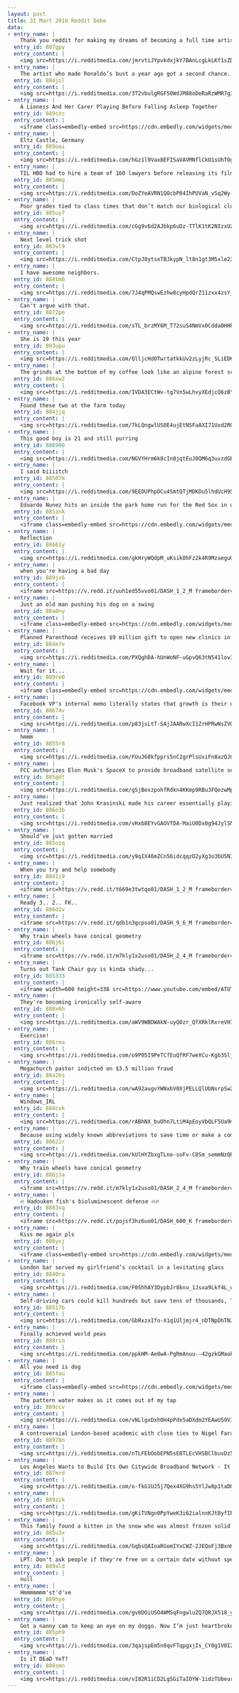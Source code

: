 ```yaml
---
layout: post
title: 31 Mart 2018 Reddit Debe
data:
- entry_name: |
    Thank you reddit for making my dreams of becoming a full time artist a reality, I couldn’t have done it without you.
  entry_id: 887gpy
  entry_content: |
    <img src=https://i.redditmedia.com/jmrvtiJYpvkdxjkY7BAnLcgLkLKf1sZDmV1_M2EcmHw.jpg?s=cccfe003bafbc7a19b2652280cd9f8b5 frameborder=0>
- entry_name: |
    The artist who made Ronaldo’s bust a year ago got a second chance. He did better this time!
  entry_id: 884jil
  entry_content: |
    <img src=https://i.redditmedia.com/3T2vbulgRGF50WdJM88oDeRaRzWMR7g395wEHdtb3DM.jpg?s=57ac1e2f3f8230c6fb25809d87f09833 frameborder=0>
- entry_name: |
    A Lioness And Her Carer Playing Before Falling Asleep Together
  entry_id: 889czc
  entry_content: |
    <iframe class=embedly-embed src=https://cdn.embedly.com/widgets/media.html?src=https%3A%2F%2Fgfycat.com%2Fifr%2FDeepLivelyEeve&url=https%3A%2F%2Fgfycat.com%2FDeepLivelyEeve&image=https%3A%2F%2Fthumbs.gfycat.com%2FDeepLivelyEeve-size_restricted.gif&key=522baf40bd3911e08d854040d3dc5c07&type=text%2Fhtml&schema=gfycat width=480 height=360 scrolling=no frameborder=0 allowfullscreen></iframe>
- entry_name: |
    Eltz Castle, Germany
  entry_id: 889oai
  entry_content: |
    <img src=https://i.redditmedia.com/hGz1l9Vax8EFISaVAVMNflCkO1sUhTOgd9HxDwDqIac.jpg?s=2486d028e52abeb5767c149aa86ddfe6 frameborder=0>
- entry_name: |
    TIL HBO had to hire a team of 160 lawyers before releasing its film Going Clear: Scientology and the Prison of Belief beause of the Church's litigious nature
  entry_id: 885mmg
  entry_content: |
    <img src=https://i.redditmedia.com/DoZYeAVRN1QOcbP04IhPUVaN_vSq2Wy-oXZtbEUTVk8.jpg?s=82530d95b3821ded7a2b24579fa37469 frameborder=0>
- entry_name: |
    Poor grades tied to class times that don’t match our biological clocks, study finds
  entry_id: 885uy7
  entry_content: |
    <img src=https://i.redditmedia.com/cGg9v6d2AJbkp6uDz-TTlK1tK2NIzxUZvbjOsyI7x6s.jpg?s=5f56d6f3d7ad5c14eef2a867dfbc20e0 frameborder=0>
- entry_name: |
    Next level trick shot
  entry_id: 883vl9
  entry_content: |
    <img src=https://i.redditmedia.com/CtpJ8ytseTBJkypN_lt8n1gt3M5xle23W5u-NxxnY8Q.gif?fm=jpg&s=27a5657aeeec69379c3ebef039e6b23d frameborder=0>
- entry_name: |
    I have awesome neighbors.
  entry_id: 884tm0
  entry_content: |
    <img src=https://i.redditmedia.com/7J4qPMQswEzhw8cyHpdQrZ11zxx4zsY_x2TppfbnNRc.jpg?s=1dbd185a64d5b641c2056fe0c7a04da9 frameborder=0>
- entry_name: |
    Can't argue with that.
  entry_id: 8872pe
  entry_content: |
    <img src=https://i.redditmedia.com/sTL_brzMY6M_T72suS4NmVx0Cdda0HHknZ7O8qp0c8w.jpg?s=be0a7caa00b4ea073b5603de1c744e6a frameborder=0>
- entry_name: |
    She is 19 this year
  entry_id: 883upu
  entry_content: |
    <img src=https://i.redditmedia.com/QlljcHdOTwrtatkkUv2zLyjRc_SLiED68tq07UhHEwU.jpg?s=13d38bd8941b88612503d07be59176e0 frameborder=0>
- entry_name: |
    The grinds at the bottom of my coffee look like an alpine forest scene
  entry_id: 886xw2
  entry_content: |
    <img src=https://i.redditmedia.com/IVDA3ECtWv-tg7Vn5wLhvyXEdjcQ6zBY7NyEfLoshVM.jpg?s=7ba133848618b949a4345f7fc25f4ce4 frameborder=0>
- entry_name: |
    Found these two at the farm today
  entry_id: 884jjq
  entry_content: |
    <img src=https://i.redditmedia.com/7kLQngwlUS0E4ujEtNSFaAXI71Uxd2R0UwWYRg0Xpak.jpg?s=fb42eac6a5359ff81526771adabae54f frameborder=0>
- entry_name: |
    This good boy is 21 and still purring
  entry_id: 886900
  entry_content: |
    <img src=https://i.redditmedia.com/NGVYHrm6k8cIn0jqtEuJ0QM6q3uvzdGbT47TzHU_5d0.jpg?s=bd45a771f6e94d61885cbec467c79e2e frameborder=0>
- entry_name: |
    I said biiiitch
  entry_id: 88507m
  entry_content: |
    <img src=https://i.redditmedia.com/9EEDUPhpDCu4SmtQTjMDKDu5lhdUcH9SBUbmPOV3UFI.png?s=dc4189f24956af39eaa308865876c84d frameborder=0>
- entry_name: |
    Eduardo Nunez hits an inside the park home run for the Red Sox in under 16 seconds
  entry_id: 885znk
  entry_content: |
    <iframe class=embedly-embed src=https://cdn.embedly.com/widgets/media.html?src=https%3A%2F%2Fgfycat.com%2Fifr%2FDesertedSarcasticAntlion&url=https%3A%2F%2Fgfycat.com%2FDesertedSarcasticAntlion&image=https%3A%2F%2Fthumbs.gfycat.com%2FDesertedSarcasticAntlion-size_restricted.gif&key=522baf40bd3911e08d854040d3dc5c07&type=text%2Fhtml&schema=gfycat width=600 height=600 scrolling=no frameborder=0 allowfullscreen></iframe>
- entry_name: |
    Reflection
  entry_id: 88661y
  entry_content: |
    <img src=https://i.redditmedia.com/gkHryWQdpM_uKsik0hFz2k4R9MzaeguU4u33qhwL3d4.jpg?s=5c9d04e2e6868ddbf09b49d5c570752b frameborder=0>
- entry_name: |
    when you're having a bad day
  entry_id: 889jx6
  entry_content: |
    <iframe src=https://v.redd.it/uuh1ed55vvo01/DASH_1_2_M frameborder=0></iframe>
- entry_name: |
    Just an old man pushing his dog on a swing
  entry_id: 88a0ny
  entry_content: |
    <iframe class=embedly-embed src=https://cdn.embedly.com/widgets/media.html?src=https%3A%2F%2Fgfycat.com%2Fifr%2FClutteredIckyDuckling&url=https%3A%2F%2Fgfycat.com%2FClutteredIckyDuckling&image=https%3A%2F%2Fthumbs.gfycat.com%2FClutteredIckyDuckling-size_restricted.gif&key=522baf40bd3911e08d854040d3dc5c07&type=text%2Fhtml&schema=gfycat width=600 height=600 scrolling=no frameborder=0 allowfullscreen></iframe>
- entry_name: |
    Planned Parenthood receives $9 million gift to open new clinics in West Texas
  entry_id: 884e7e
  entry_content: |
    <img src=https://i.redditmedia.com/PXQghDA-hUnWoNF-uGpvQ63tN541lov3J8JZOcGqfKQ.jpg?s=8d7bcc00228d22c78d70a2ff6da72d2f frameborder=0>
- entry_name: |
    Wait for it...
  entry_id: 889re0
  entry_content: |
    <iframe class=embedly-embed src=https://cdn.embedly.com/widgets/media.html?src=https%3A%2F%2Fgfycat.com%2Fifr%2FLimpRespectfulDuckbillcat&url=https%3A%2F%2Fgfycat.com%2FLimpRespectfulDuckbillcat&image=https%3A%2F%2Fthumbs.gfycat.com%2FLimpRespectfulDuckbillcat-size_restricted.gif&key=522baf40bd3911e08d854040d3dc5c07&type=text%2Fhtml&schema=gfycat width=406 height=720 scrolling=no frameborder=0 allowfullscreen></iframe>
- entry_name: |
    Facebook VP's internal memo literally states that growth is their only value, even if it costs users their lives
  entry_id: 88674v
  entry_content: |
    <img src=https://i.redditmedia.com/p83jsLtT-SAjJAARwXcI1ZrHPRwNsZVOL1ZAMuCZElw.jpg?s=5ac753b1ce1b94cd50df9b13420a6b8f frameborder=0>
- entry_name: |
    hmmm
  entry_id: 8855r8
  entry_content: |
    <img src=https://i.redditmedia.com/FUuJ68kfpprs5nC2grPlsUxiFn8azQJ0ZLSbvIUaJYw.jpg?s=5ca51aa85cc714d90ff29df165c53a37 frameborder=0>
- entry_name: |
    FCC authorizes Elon Musk's SpaceX to provide broadband satellite services.
  entry_id: 885gdt
  entry_content: |
    <img src=https://i.redditmedia.com/gSjBexzpohfRdkn4KKmp9RBu3FQezwMpvih11ayxGHE.jpg?s=c298ffa6d6884d85b3e10a504426e2f8 frameborder=0>
- entry_name: |
    Just realized that John Krasinski made his career essentially playing a character that specialized in non-verbal cues, and now he’s directing and starring in a movie where if you make noise you could be killed. This is what he’s been training for.
  entry_id: 886o3b
  entry_content: |
    <img src=https://i.redditmedia.com/vHxb8EYvGAOVfDA-MaiU0Dx0g94JylSNYCdVGzYfGFY.jpg?s=d7209f1550e97287aed1c6a680a7df74 frameborder=0>
- entry_name: |
    Should’ve just gotten married
  entry_id: 885ozq
  entry_content: |
    <img src=https://i.redditmedia.com/y9qIX46mZCn56idcqqzD2yXg3o3bUSNIlpKnpAk3fPw.jpg?s=ce6e633978feb8e527a3c1b8fbe89bdc frameborder=0>
- entry_name: |
    When you try and help somebody
  entry_id: 8841i9
  entry_content: |
    <iframe src=https://v.redd.it/t669e3twtqo01/DASH_1_2_M frameborder=0></iframe>
- entry_name: |
    Ready 3.. 2.. FK..
  entry_id: 886d1v
  entry_content: |
    <iframe src=https://v.redd.it/qdb1n3gcpso01/DASH_9_6_M frameborder=0></iframe>
- entry_name: |
    Why train wheels have conical geometry
  entry_id: 886j6i
  entry_content: |
    <iframe src=https://v.redd.it/m7kly1x2uso01/DASH_2_4_M frameborder=0></iframe>
- entry_name: |
    Turns out Tank Chair guy is kinda shady...
  entry_id: 885333
  entry_content: |
    <iframe width=600 height=338 src=https://www.youtube.com/embed/ATUTXNKjTsU?feature=oembed&enablejsapi=1&enablejsapi=1&enablejsapi=1 frameborder=0 allow=autoplay; encrypted-media allowfullscreen></iframe>
- entry_name: |
    They're becoming ironically self-aware
  entry_id: 888x6h
  entry_content: |
    <img src=https://i.redditmedia.com/aWV9WBDWAkN-uyQ0zr_QfXRklRxreVH7d-pqvmbK7aA.png?s=fe2c3ea7a386d151541199419d367dd3 frameborder=0>
- entry_name: |
    Exercise!
  entry_id: 886rma
  entry_content: |
    <img src=https://i.redditmedia.com/o9P05I9PeTCfEuQfRF7weXCu-Kgb3Slj8vVIZj-bxfE.jpg?s=90fc9b1c5cdacd9e20d2eb72b9ba275c frameborder=0>
- entry_name: |
    Megachurch pastor indicted on $3.5 million fraud
  entry_id: 88a2bs
  entry_content: |
    <img src=https://i.redditmedia.com/wA92augvYWNxbV0XjPELLQlUbNsrpSw2ScoQjuZKfmk.jpg?s=a548a607be66a4a56772b20959fb0743 frameborder=0>
- entry_name: |
    Windows_IRL
  entry_id: 884cvk
  entry_content: |
    <img src=https://i.redditmedia.com/rABhNX_buOhn7LtiM4pEoyVbQLF5Ua9mCB5a75K4Hok.jpg?s=47c94937ddfc31c2e258ad48bba9750d frameborder=0>
- entry_name: |
    Because using widely known abbreviations to save time or make a comment shorter makes you a semiliterate Neanderthal.
  entry_id: 88621r
  entry_content: |
    <img src=https://i.redditmedia.com/kUlHYZbxgTLne-soFv-C8Sm_semmNzQhKzATsGLcX1k.png?s=623d1b3dec0b9f8cc90c893cb2357b8e frameborder=0>
- entry_name: |
    Why train wheels have conical geometry
  entry_id: 886j3a
  entry_content: |
    <iframe src=https://v.redd.it/m7kly1x2uso01/DASH_2_4_M frameborder=0></iframe>
- entry_name: |
    🔥 Hadouken fish's bioluminescent defense 🔥🔥
  entry_id: 8883sq
  entry_content: |
    <iframe src=https://v.redd.it/pojsf3hz6uo01/DASH_600_K frameborder=0></iframe>
- entry_name: |
    Kiss me again pls
  entry_id: 886yxj
  entry_content: |
    <iframe class=embedly-embed src=https://cdn.embedly.com/widgets/media.html?src=https%3A%2F%2Fgfycat.com%2Fifr%2FSoulfulOrneryAlpineroadguidetigerbeetle&url=https%3A%2F%2Fgfycat.com%2FSoulfulOrneryAlpineroadguidetigerbeetle&image=https%3A%2F%2Fthumbs.gfycat.com%2FSoulfulOrneryAlpineroadguidetigerbeetle-size_restricted.gif&key=522baf40bd3911e08d854040d3dc5c07&type=text%2Fhtml&schema=gfycat width=600 height=1067 scrolling=no frameborder=0 allowfullscreen></iframe>
- entry_name: |
    London bar served my girlfriend’s cocktail in a levitating glass
  entry_id: 8840ra
  entry_content: |
    <img src=https://i.redditmedia.com/F0ShhAY3DypbJr8knu_1Jsxa9Lkf4L_uNQwpFnTH3ls.jpg?s=177aef17fd37ed0107041344d52bf3e9 frameborder=0>
- entry_name: |
    Self-driving cars could kill hundreds but save tens of thousands, Toyota executive says
  entry_id: 88517b
  entry_content: |
    <img src=https://i.redditmedia.com/GbRxzxIfo-X1q1Uljmjr4_nDTNpDhTNJjR8AcLbl3GQ.jpg?s=48fdadc860ebafe8eab91e4f4dbf0aff frameborder=0>
- entry_name: |
    Finally achieved world peas
  entry_id: 889rin
  entry_content: |
    <img src=https://i.redditmedia.com/ppkHM-Ae8wA-PgRmAnuu--42gzkGMaokEbh3tWfaIVE.jpg?s=fb5d0ad1237dcdd4dcf85db83b0c5ec3 frameborder=0>
- entry_name: |
    All you need is dog
  entry_id: 885fau
  entry_content: |
    <iframe class=embedly-embed src=https://cdn.embedly.com/widgets/media.html?src=https%3A%2F%2Fgfycat.com%2Fifr%2FNarrowBruisedJunco&url=https%3A%2F%2Fgfycat.com%2FNarrowBruisedJunco&image=https%3A%2F%2Fthumbs.gfycat.com%2FNarrowBruisedJunco-size_restricted.gif&key=522baf40bd3911e08d854040d3dc5c07&type=text%2Fhtml&schema=gfycat width=480 height=640 scrolling=no frameborder=0 allowfullscreen></iframe>
- entry_name: |
    The pattern water makes as it comes out of my tap
  entry_id: 889ccv
  entry_content: |
    <img src=https://i.redditmedia.com/vNLlgxDxhOH4pPdx5aDXdm2YEAwU59V1Sc_-AyZW7W8.jpg?s=372a2a097b117cb6655c052b96041440 frameborder=0>
- entry_name: |
    A controversial London-based academic with close ties to Nigel Farage has been detained by the FBI upon arrival in the US and issued a subpoena to testify before Robert Mueller, the special counsel who is investigating possible collusion between the Trump campaign and the Kremlin.
  entry_id: 88978n
  entry_content: |
    <img src=https://i.redditmedia.com/nTLFEbOobEPN5sE8TLEcVHSBClbuvDz5PEQNTrshEw4.jpg?s=1e55426066e2d61687339bb09a0a4bf7 frameborder=0>
- entry_name: |
    Los Angeles Wants to Build Its Own Citywide Broadband Network - It would be one of the largest municipal broadband networks in the world. Now, Los Angeles is studying an aggressive plan to protect net neutrality.
  entry_id: 887mrd
  entry_content: |
    <img src=https://i.redditmedia.com/o-fkG1UJ5j7Qex4XG9hs5YlJw8p1taDQ9ZPPGNvR7DQ.jpg?s=428353162cadd94f24db1145e132ac35 frameborder=0>
- entry_name: |
  entry_id: 889zik
  entry_content: |
    <img src=https://i.redditmedia.com/gKiTVNgn0PpYweK3i62ialnnKJtByfIPAZk2ZAHH31g.png?s=e80625436a8a1a0301b8a88df6439c99 frameborder=0>
- entry_name: |
    This family found a kitten in the snow who was almost frozen solid — but they didn't give up on him and now he's part of the family.
  entry_id: 885u3x
  entry_content: |
    <img src=https://i.redditmedia.com/GqbsQAIoaRGomIYxCWZ-2JEQoFj3BxnKfHNmPPqgfP8.png?s=b6d6073514f2ce0f1c4a7a62c7f3d675 frameborder=0>
- entry_name: |
    LPT: Don't ask people if they're free on a certain date without specifying why you're asking. Simply asking are you free on Friday? comes across like you're tricking the other person into doing whatever it is you want them to do.
  entry_id: 889xld
  entry_content: |
    null
- entry_name: |
    Hmmmmmmm'st'd've
  entry_id: 889hye
  entry_content: |
    <img src=https://i.redditmedia.com/gv0DOiUSO4WMSqFngwluZQ7QRJX518_yIeQWm60lAUM.png?s=5636f9028a8936edd35d58e6549a0626 frameborder=0>
- entry_name: |
    Got a nanny cam to keep an eye on my doggo. Now I’m just heartbroken leaving for rugby.
  entry_id: 885ph9
  entry_content: |
    <img src=https://i.redditmedia.com/3qajspEm5n8qvFTqpgxjIs_CY8g1V0I29m5GdSmaHzA.jpg?s=61e8dedae5d503240c67febbfd62dd67 frameborder=0>
- entry_name: |
    Is iT DEaD YeT?
  entry_id: 888smn
  entry_content: |
    <img src=https://i.redditmedia.com/vI82R1iCD2LgSGiTaIOYW-1idzTUbeurOFjQJil87H4.png?s=3c47b826a130f9e4151c1ff7e7beac3e frameborder=0>
---
```

